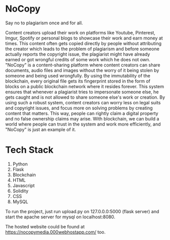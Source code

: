 # NoCopy

Say no to plagiarism once and for all.

Content creators upload their work on platforms like Youtube, Pinterest, Imgur, Spotify or personal blogs to showcase their work and earn money at times. This content often gets copied directly by people without attributing the creator which leads to the problem of plagiarism and before someone actually reports the copyright issue, the plagiarist might have already earned or got wrongful credits of some work which he does not own. "NoCopy" is a content-sharing platform where content creators can share documents, audio files and images without the worry of it being stolen by someone and being used wrongfully. By using the immutability of the blockchain, every original file gets its fingerprint stored in the form of blocks on a public blockchain network where it resides forever. This system ensures that whenever a plagiarist tries to impersonate someone else, he gets caught and is not allowed to share someone else's work or creation. By using such a robust system, content creators can worry less on legal suits and copyright issues, and focus more on solving problems by creating content that matters. This way, people can rightly claim a digital property and no false ownership claims may arise. With blockchain, we can build a world where people can trust in the system and work more efficiently, and "NoCopy" is just an example of it.

# Tech Stack
1. Python
2. Flask
3. Blockchain
4. HTML
5. Javascript
6. Solidity
7. CSS
8. MySQL

To run the project, just run upload.py on 127.0.0.0:5000 (flask server) and start the apache server for mysql on localhost:8080. 

The hosted website could be found at https://nocopymedia.000webhostapp.com/ too.

